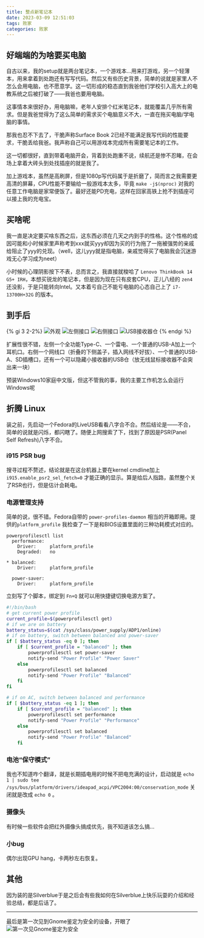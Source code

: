 ```yaml
---
title: 整点新笔记本
date: 2023-03-09 12:51:03
tags: 败家
categories: 败家
---
```


## 好端端的为啥要买电脑
自古以来，我的setup就是两台笔记本，一个游戏本...用来打游戏，另一个轻薄本，用来拿着到处跑还有写写代码。然后又有些历史背景，简单的说就是家里人不怎么会用电脑，也不愿意学。这一切形成的稳态直到我爸他们学校引入高大上的电教系统之后被打破了——我爸也要用电脑。

这事情本来很好办，用电脑嘛，老年人安排个红米笔记本，就能覆盖几乎所有需求。但是我爸觉得为了这么简单的需求买个电脑意义不大，一直在拖买电脑/学电脑的事情。

那我也忍不下去了，干脆声称Surface Book 2已经不能满足我写代码的性能要求，干脆丢给我爸。我声称自己可以用游戏本完成所有需要笔记本的工作。

这一切都很好，直到带着电脑开会，背着到处跑重不说，续航还是惨不忍睹，在会场上拿着大砖头到处找插座的就是我了。

加上游戏本，虽然是高刷屏，但是1080p写代码属于是折磨了，简而言之我需要更高清的屏幕，CPU性能不要输给一般游戏本太多，毕竟  `make -j$(nproc)` 对我的任意工作电脑是家常便饭了。最好还能PD充电，这样在回家高铁上抢不到插座可以接上我的充电宝。

## 买啥呢
我一直是决定要买啥东西之后，这东西必须在几天之内到手的性格。这个性格的成因可能和小时候家里声称考到xxx就买yyy却因为买的行为拖了一拖被强势的亲戚给阻止了yyy的兑现。（well，这儿yyy就是指电脑，亲戚觉得买了电脑我会沉迷游戏无心学习成为neet）

小时候的心理阴影按下不表，总而言之，我直接就梭哈了 `Lenovo ThinkBook 14 G5+ IRH`，本想买锐龙的笔记本，但是因为现在只有皮套CPU，正儿八经的 `zen4` 还没影，于是只能转向Intel。又本着亏自己不能亏电脑的心态自己上了 `i7-13700H+32G` 的版本。

## 到手后
{% gi 3 2-2%}
    ![外观](https://cdn.yanqiyu.info/laptop/photo_2023-03-09_12-01-27.jpg)
    ![左侧接口](https://cdn.yanqiyu.info/laptop/photo_2023-03-09_12-01-26.jpg)
    ![右侧接口](https://cdn.yanqiyu.info/laptop/photo_2023-03-09_12-01-24.jpg)
    ![USB接收器仓](https://cdn.yanqiyu.info/laptop/photo_2023-03-09_12-01-23.jpg)
{% endgi %}

扩展性很不错，左侧一个全功能Type-C、一个雷电、一个普通的USB-A加上一个耳机口。右侧一个网线口（折叠的下侧盖子，插入网线不好拔）、一个普通的USB-A、SD插槽口，还有一个可以隐藏小接收器的USB仓（放无线鼠标接收器不会突出来一块）

预装Windows10家庭中文版，但这不管我的事，我的主要工作机怎么会运行Windows呢

## 折腾 Linux
装之前，先启动一个Fedora的LiveUSB看看八字合不合。然后结论是——不合，简单的说就是闪烁，都闪瞎了。随便上网搜索了下，找到了原因是PSR(Panel Self Refresh)八字不合。

### i915 PSR bug
搜寻过程不赘述，结论就是在这台机器上要在kernel cmdline加上 `i915.enable_psr2_sel_fetch=0` 才能正确的显示。算是给后人指路，虽然整个关了RSR也行，但是估计会耗电。

### 电源管理支持
简单的说，很不错。Fedora自带的 `power-profiles-daemon` 相当的开箱即用。提供的`platform_profile` 我检查了一下是和BIOS设置里面的三种功耗模式对应的。

```
powerprofilesctl list
  performance:
    Driver:     platform_profile
    Degraded:   no

* balanced:
    Driver:     platform_profile

  power-saver:
    Driver:     platform_profile
```

立刻写了个脚本，绑定到 `Fn+Q` 就可以用快捷键切换电源方案了。

```Bash
#!/bin/bash
# get current power profile
current_profile=$(powerprofilesctl get)
# if we are on battery
battery_status=$(cat /sys/class/power_supply/ADP1/online)
# if on battery, switch between balanced and power-saver
if [ $battery_status -eq 0 ]; then
    if [ $current_profile = "balanced" ]; then
        powerprofilesctl set power-saver
        notify-send "Power Profile" "Power Saver"
    else
        powerprofilesctl set balanced
        notify-send "Power Profile" "Balanced"
    fi
fi

# if on AC, switch between balanced and performance
if [ $battery_status -eq 1 ]; then
    if [ $current_profile = "balanced" ]; then
        powerprofilesctl set performance
        notify-send "Power Profile" "Performance"
    else
        powerprofilesctl set balanced
        notify-send "Power Profile" "Balanced"
    fi
```

### 电池“保守模式”
我也不知道咋个翻译，就是长期插电用的时候不把电充满的设计，启动就是 `echo 1 | sudo tee /sys/bus/platform/drivers/ideapad_acpi/VPC2004:00/conservation_mode` 关闭就是改成 `echo 0` 。

### 摄像头
有时候一些软件会把红外摄像头搞成优先，我不知道该怎么搞...

### 小bug
偶尔出现GPU hang，卡两秒左右恢复。

## 其他
因为装的是Silverblue于是之后会有些我如何在Silverblue上快乐玩耍的介绍和经验总结，都是后话了。

***

最后是第一次见到Gnome鉴定为安全的设备，开眼了
![第一次见Gnome鉴定为安全](https://cdn.yanqiyu.info/gnome.png)